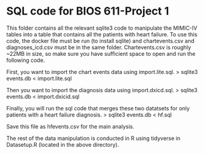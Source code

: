 SQL code for BIOS 611-Project 1
===============================
This folder contains all the relevant sqlite3 code to manipulate the MIMIC-IV tables
into a table that contains all the patients with heart failure. To use this code,
the docker file must be run (to install sqlite) and chartevents.csv and
diagnoses_icd.csv must be in the same folder. Chartevents.csv is roughly ~22MB in size,
so make sure you have sufficient space to open and run the following code. 

First, you want to import the chart events data using import.lite.sql.
	> sqlite3 events.db < import.lite.sql

Then you want to import the diagnosis data using import.dxicd.sql.
	> sqlite3 events.db < import.dxicid.sql

Finally, you will run the sql code that merges these two datatsets for only patients
with a heart failure diagnosis. 
	> sqlite3 events.db < hf.sql

Save this file as hfevents.csv for the main analysis.

The rest of the data manipulation is conducted in R using tidyverse in Datasetup.R
(located in the above directory).